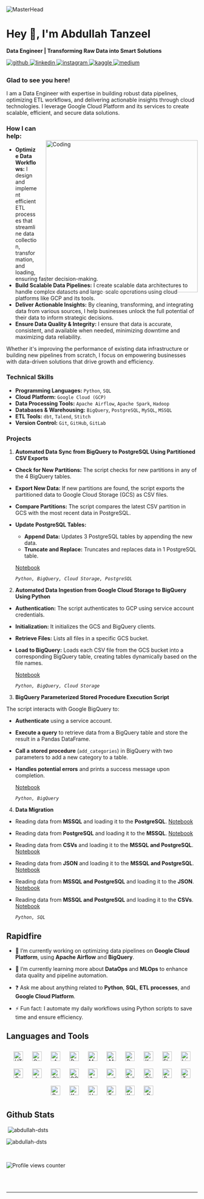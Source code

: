 ![MasterHead](https://static.vecteezy.com/system/resources/previews/001/759/768/non_2x/data-scientist-word-banner-vector.jpg)
# Hey 👋, I'm Abdullah Tanzeel  
**Data Engineer | Transforming Raw Data into Smart Solutions**

<a href="https://github.com/https://github.com/Abdullah-DSTS" target="_blank">
<img src=https://img.shields.io/badge/github-%2324292e.svg?&style=for-the-badge&logo=github&logoColor=white alt=github style="margin-bottom: 5px;" />
</a>
<a href="https://linkedin.com/in/https://www.linkedin.com/in/abdulla-tanzeel-dataengineer-sql-python/" target="_blank">
<img src=https://img.shields.io/badge/linkedin-%231E77B5.svg?&style=for-the-badge&logo=linkedin&logoColor=white alt=linkedin style="margin-bottom: 5px;" />
</a>
<a href="https://instagram.com/https://www.instagram.com/abdulla_tanzeel/" target="_blank">
<img src=https://img.shields.io/badge/instagram-%23000000.svg?&style=for-the-badge&logo=instagram&logoColor=white alt=instagram style="margin-bottom: 5px;" />
</a>
<a href="https://www.kaggle.com/https://www.kaggle.com/abdullahtanzeel" target="_blank">
<img src=https://img.shields.io/badge/kaggle-%2344BAE8.svg?&style=for-the-badge&logo=kaggle&logoColor=white alt=kaggle style="margin-bottom: 5px;" />
</a>
<a href="https://medium.com/https://medium.com/@abdullahtanzeel124" target="_blank">
<img src=https://img.shields.io/badge/medium-%23292929.svg?&style=for-the-badge&logo=medium&logoColor=white alt=medium style="margin-bottom: 5px;" />
</a>  
  



### Glad to see you here!  
I am a Data Engineer with expertise in building robust data pipelines, optimizing ETL workflows, and delivering actionable insights through cloud technologies. I leverage Google Cloud Platform and its services to create scalable, efficient, and secure data solutions.  
  

<img align="right" alt="Coding" width="400" style="padding-left: 20px; position: relative; top: 50px;" src="https://miro.medium.com/v2/resize:fit:900/1*YCrp0Z8mAOe2IUV9XmlEDw.gif">

### How I can help:  
- **Optimize Data Workflows:** I design and implement efficient ETL processes that streamline data collection, transformation, and loading, ensuring faster decision-making.
- **Build Scalable Data Pipelines:** I create scalable data architectures to handle complex datasets and large-scale operations using cloud platforms like GCP and its tools.
- **Deliver Actionable Insights:** By cleaning, transforming, and integrating data from various sources, I help businesses unlock the full potential of their data to inform strategic decisions.
- **Ensure Data Quality & Integrity:** I ensure that data is accurate, consistent, and available when needed, minimizing downtime and maximizing data reliability.

Whether it's improving the performance of existing data infrastructure or building new pipelines from scratch, I focus on empowering businesses with data-driven solutions that drive growth and efficiency.  
  



### Technical Skills  
- **Programming Languages:** `Python`, `SQL`
- **Cloud Platform:** `Google Cloud (GCP)`
- **Data Processing Tools:** `Apache Airflow`, `Apache Spark`, `Hadoop`
- **Databases & Warehousing:** `BigQuery`, `PostgreSQL`, `MySQL`, `MSSQL`
- **ETL Tools:** `dbt`, `Talend`, `Stitch`
- **Version Control:** `Git`, `GitHub`, `GitLab`  
  



### Projects  
1. **Automated Data Sync from BigQuery to PostgreSQL Using Partitioned CSV Exports**
- **Check for New Partitions:** The script checks for new partitions in any of the 4 BigQuery tables.
- **Export New Data:** If new partitions are found, the script exports the partitioned data to Google Cloud Storage (GCS) as CSV files.
- **Compare Partitions:** The script compares the latest CSV partition in GCS with the most recent data in PostgreSQL.
- **Update PostgreSQL Tables:**
  - **Append Data:** Updates 3 PostgreSQL tables by appending the new data.
  - **Truncate and Replace:** Truncates and replaces data in 1 PostgreSQL table.

  [Notebook](https://github.com/your-repo-link)

  *`Python, BigQuery, Cloud Storage, PostgreSQL`*

2. **Automated Data Ingestion from Google Cloud Storage to BigQuery Using Python**
- **Authentication:** The script authenticates to GCP using service account credentials.
- **Initialization:** It initializes the GCS and BigQuery clients.
- **Retrieve Files:** Lists all files in a specific GCS bucket.
- **Load to BigQuery:** Loads each CSV file from the GCS bucket into a corresponding BigQuery table, creating tables dynamically based on the file names.

  [Notebook](https://github.com/your-repo-link)

  *`Python, BigQuery, Cloud Storage`*

3. **BigQuery Parameterized Stored Procedure Execution Script**

 The script interacts with Google BigQuery to:
- **Authenticate** using a service account.
- **Execute a query** to retrieve data from a BigQuery table and store the result in a Pandas DataFrame.
- **Call a stored procedure** (`add_categories`) in BigQuery with two parameters to add a new category to a table.
- **Handles potential errors** and prints a success message upon completion.

  [Notebook](https://github.com/your-repo-link)

  *`Python, BigQuery`*

4. **Data Migration**
- Reading data from **MSSQL** and loading it to the **PostgreSQL**. [Notebook](https://github.com/your-repo-link)
- Reading data from **PostgreSQL** and loading it to the **MSSQL**. [Notebook](https://github.com/your-repo-link)
- Reading data from **CSVs** and loading it to the **MSSQL and PostgreSQL**. [Notebook](https://github.com/your-repo-link)
- Reading data from **JSON** and loading it to the **MSSQL and PostgreSQL**. [Notebook](https://github.com/your-repo-link)
- Reading data from **MSSQL and PostgreSQL** and loading it to the **JSON**. [Notebook](https://github.com/your-repo-link)
- Reading data from **MSSQL and PostgreSQL** and loading it to the **CSVs**. [Notebook](https://github.com/your-repo-link)

  *`Python, SQL`*
  
  



## Rapidfire  


- 🎯 I’m currently working on optimizing data pipelines on **Google Cloud Platform**, using **Apache Airflow** and **BigQuery**.  
  

- 🌱 I’m currently learning more about **DataOps** and **MLOps** to enhance data quality and pipeline automation.  
  

- ❓ Ask me about anything related to **Python**, **SQL**, **ETL processes**, and **Google Cloud Platform**.  
  

- ⚡ Fun fact: I automate my daily workflows using Python scripts to save time and ensure efficiency.  






## Languages and Tools  
<div align="center">  
<a href="https://en.wikipedia.org/wiki/HTML5" target="_blank"><img style="margin: 10px" src="https://profilinator.rishav.dev/skills-assets/html5-original-wordmark.svg" alt="HTML5" height="25" /></a>  
<a href="https://www.cplusplus.com/" target="_blank"><img style="margin: 10px" src="https://profilinator.rishav.dev/skills-assets/cplusplus-original.svg" alt="C++" height="25" /></a>  
<a href="https://aws.amazon.com/" target="_blank"><img style="margin: 10px" src="https://profilinator.rishav.dev/skills-assets/amazonwebservices-original-wordmark.svg" alt="AWS" height="25" /></a>  
<a href="https://www.docker.com/" target="_blank"><img style="margin: 10px" src="https://profilinator.rishav.dev/skills-assets/docker-original-wordmark.svg" alt="Docker" height="25" /></a>  
<a href="https://www.mysql.com/" target="_blank"><img style="margin: 10px" src="https://profilinator.rishav.dev/skills-assets/mysql-original-wordmark.svg" alt="MySQL" height="25" /></a>  
<a href="https://www.mongodb.com/" target="_blank"><img style="margin: 10px" src="https://profilinator.rishav.dev/skills-assets/mongodb-original-wordmark.svg" alt="MongoDB" height="25" /></a>  
<a href="https://www.python.org/" target="_blank"><img style="margin: 10px" src="https://profilinator.rishav.dev/skills-assets/python-original.svg" alt="Python" height="25" /></a>  
<a href="https://kubernetes.io/" target="_blank"><img style="margin: 10px" src="https://profilinator.rishav.dev/skills-assets/kubernetes-icon.svg" alt="Kubernetes" height="25" /></a>  
<a href="https://flask.palletsprojects.com/" target="_blank"><img style="margin: 10px" src="https://profilinator.rishav.dev/skills-assets/flask.png" alt="Flask" height="25" /></a>  
<a href="https://www.linux.org/" target="_blank"><img style="margin: 10px" src="https://profilinator.rishav.dev/skills-assets/linux-original.svg" alt="Linux" height="25" /></a>  
<a href="https://sass-lang.com/" target="_blank"><img style="margin: 10px" src="https://profilinator.rishav.dev/skills-assets/sass-original.svg" alt="Sass" height="25" /></a>  
<a href="https://www.jenkins.io/" target="_blank"><img style="margin: 10px" src="https://profilinator.rishav.dev/skills-assets/jenkins-icon.svg" alt="Jenkins" height="25" /></a>  
<a href="https://github.com/" target="_blank"><img style="margin: 10px" src="https://profilinator.rishav.dev/skills-assets/git-scm-icon.svg" alt="Git" height="25" /></a>  
<a href="https://cloud.google.com/" target="_blank"><img style="margin: 10px" src="https://profilinator.rishav.dev/skills-assets/google_cloud-icon.svg" alt="GCP" height="25" /></a>  
<a href="https://azure.microsoft.com/en-in/" target="_blank"><img style="margin: 10px" src="https://profilinator.rishav.dev/skills-assets/microsoft_azure-icon.svg" alt="Azure" height="25" /></a>  
<a href="https://pytorch.org/" target="_blank"><img style="margin: 10px" src="https://profilinator.rishav.dev/skills-assets/pytorch-icon.svg" alt="pytorch" height="25" /></a>  
<a href="https://www.salesforce.com/in/" target="_blank"><img style="margin: 10px" src="https://profilinator.rishav.dev/skills-assets/salesforce.png" alt="Salesforce" height="25" /></a>  
<a href="https://about.gitlab.com/" target="_blank"><img style="margin: 10px" src="https://profilinator.rishav.dev/skills-assets/gitlab.svg" alt="GitLab" height="25" /></a>  
<a href="https://docs.microsoft.com/en-us/powershell/" target="_blank"><img style="margin: 10px" src="https://profilinator.rishav.dev/skills-assets/powershell.png" alt="PowerShell" height="25" /></a>  
<a href="https://www.tableau.com/" target="_blank"><img style="margin: 10px" src="https://profilinator.rishav.dev/skills-assets/tableau.svg" alt="Tableau" height="25" /></a>  
<a href="https://www.postgresql.org/" target="_blank"><img style="margin: 10px" src="https://profilinator.rishav.dev/skills-assets/postgresql-original-wordmark.svg" alt="PostgreSQL" height="25" /></a>  
<a href="https://kafka.apache.org/" target="_blank"><img style="margin: 10px" src="https://profilinator.rishav.dev/skills-assets/apache_kafka-icon.svg" alt="Kafka" height="25" /></a>  
<a href="https://hadoop.apache.org/" target="_blank"><img style="margin: 10px" src="https://profilinator.rishav.dev/skills-assets/apache_hadoop-icon.svg" alt="Hadoop" height="25" /></a>  
<a href="https://www.terraform.io/" target="_blank"><img style="margin: 10px" src="https://profilinator.rishav.dev/skills-assets/terraformio-icon.svg" alt="Terraform" height="25" /></a>  
<a href="https://keras.io/" target="_blank"><img style="margin: 10px" src="https://profilinator.rishav.dev/skills-assets/keras.png" alt="Keras" height="25" /></a>  
<a href="https://www.r-project.org/" target="_blank"><img style="margin: 10px" src="https://profilinator.rishav.dev/skills-assets/r.svg" alt="R" height="25" /></a>  
</div>  



## Github Stats  

<p>&nbsp;<img align="center" src="https://github-readme-stats.vercel.app/api?username=abdullah-dsts&show_icons=true&locale=en" alt="abdullah-dsts" /></p>

<p><img align="center" src="https://github-readme-streak-stats.herokuapp.com/?user=abdullah-dsts&" alt="abdullah-dsts" /></p>

<br/>  

![Profile views counter](https://komarev.com/ghpvc/?username=Abdullah-DSTS&&style=flat-square)  
  

<br/>  


<br />

----

